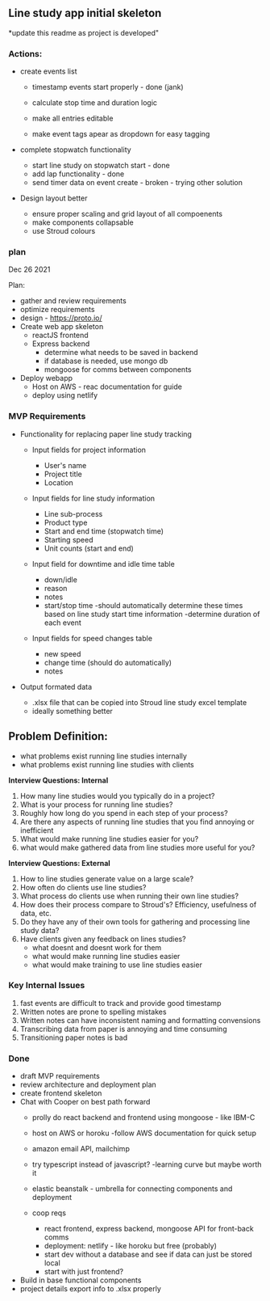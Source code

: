 ## Line study app initial skeleton
*update this readme as project is developed"

### Actions:

- create events list
	- timestamp events start properly - done (jank)
	- calculate stop time and duration logic

	- make all entries editable
	- make event tags apear as dropdown for easy tagging
- complete stopwatch functionality
	- start line study on stopwatch start - done
	- add lap functionality - done
	- send timer data on event create - broken - trying other solution

- Design layout better
	- ensure proper scaling and grid layout of all compoenents
	- make components collapsable
	- use Stroud colours


### plan 
Dec 26 2021

Plan:
- gather and review requirements
- optimize requirements
- design - https://proto.io/
- Create web app skeleton
	- reactJS frontend
	- Express backend
		- determine what needs to be saved in backend
		- if database is needed, use mongo db
		- mongoose for comms between components
- Deploy webapp
	- Host on AWS - reac documentation for guide
	- deploy using netlify

### MVP Requirements

- Functionality for replacing paper line study tracking
	- Input fields for project information
		- User's name
		- Project title
		- Location
	- Input fields for line study information
		- Line sub-process
		- Product type
		- Start and end time (stopwatch time)
		- Starting speed
		- Unit counts (start and end)

	- Input field for downtime and idle time table
		- down/idle
		- reason
		- notes 
		- start/stop time
			-should automatically determine these times based on line study start time information
			-determine duration of each event
	- Input fields for speed changes table
		- new speed
		- change time (should do automatically)
		- notes

- Output formated data
	- .xlsx file that can be copied into Stroud line study excel template
	- ideally something better



## Problem Definition:
- what problems exist running line studies internally
- what problems exist running line studies with clients

**Interview Questions: Internal**
1. How many line studies would you typically do in a project?
2. What is your process for running line studies?
3. Roughly how long do you spend in each step of your process?
4. Are there any aspects of running line studies that you find annoying or inefficient
5. What would make running line studies easier for you?  
6. what would make gathered data from line studies more useful for you?


**Interview Questions: External**
1. How to line studies generate value on a large scale? 
2. How often do clients use line studies?
3. What process do clients use when running their own line studies?
4. How does their process compare to Stroud's? Efficiency, usefulness of data, etc.
5. Do they have any of their own tools for gathering and processing line study data?
6. Have clients given any feedback on lines studies?
	- what doesnt and doesnt work for them
	- what would make running line studies easier
	- what would make training to use line studies easier


### Key Internal Issues
1. fast events are difficult to track and provide good timestamp
2. Written notes are prone to spelling mistakes
3. Written notes can have inconsistent naming and formatting convensions 
4. Transcribing data from paper is annoying and time consuming
5. Transitioning paper notes is bad


### Done
- draft MVP requirements
- review architecture and deployment plan
- create frontend skeleton
- Chat with Cooper on best path forward
	- prolly do react backend and frontend using mongoose - like IBM-C
	- host on AWS or horoku
		-follow AWS documentation for quick setup
	- amazon email API, mailchimp
	- try typescript instead of javascript? -learning curve but maybe worth it
	- elastic beanstalk - umbrella for connecting components and deployment

	- coop reqs
		- react frontend, express backend, mongoose API for front-back comms
		- deployment: netlify - like horoku but free (probably)
		- start dev without a database and see if data can just be stored local 
		- start with just frontend?
- Build in base functional components
- project details export info to .xlsx properly



